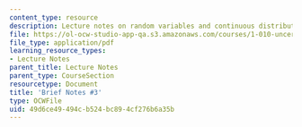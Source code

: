 ```yaml
---
content_type: resource
description: Lecture notes on random variables and continuous distributions.
file: https://ol-ocw-studio-app-qa.s3.amazonaws.com/courses/1-010-uncertainty-in-engineering-fall-2008/49d6ce49494cb524bc894cf276b6a35b_notes_03.pdf
file_type: application/pdf
learning_resource_types:
- Lecture Notes
parent_title: Lecture Notes
parent_type: CourseSection
resourcetype: Document
title: 'Brief Notes #3'
type: OCWFile
uid: 49d6ce49-494c-b524-bc89-4cf276b6a35b
---
```

